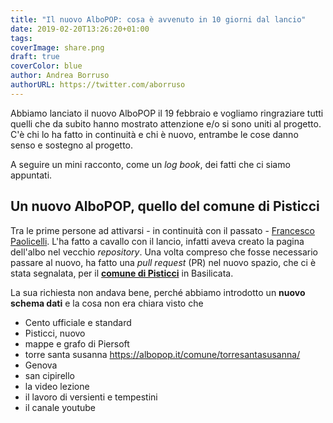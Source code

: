 ```yaml
---
title: "Il nuovo AlboPOP: cosa è avvenuto in 10 giorni dal lancio"
date: 2019-02-20T13:26:20+01:00
tags: 
coverImage: share.png
draft: true
coverColor: blue
author: Andrea Borruso
authorURL: https://twitter.com/aborruso
---
```


Abbiamo lanciato il nuovo AlboPOP il 19 febbraio e vogliamo ringraziare tutti quelli che da subito hanno mostrato attenzione e/o si sono uniti al progetto. C'è chi lo ha fatto in continuità e chi è nuovo, entrambe le cose danno senso e sostegno al progetto.

A seguire un mini racconto, come un _log book_, dei fatti che ci siamo appuntati.

## Un nuovo AlboPOP, quello del comune di Pisticci

Tra le prime persone ad attivarsi - in continuità con il passato - [Francesco Paolicelli](https://t.me/piersoft). L'ha fatto a cavallo con il lancio, infatti aveva creato la pagina dell'albo nel vecchio _repository_. Una volta compreso che fosse necessario passare al nuovo, ha fatto una _pull request_ (PR) nel nuovo spazio, che ci è stata segnalata, per il [**comune di Pisticci**](https://albopop.it/comune/pisticci/) in Basilicata.

La sua richiesta non andava bene, perché abbiamo introdotto un **nuovo schema dati** e la cosa non era chiara visto che 

- Cento ufficiale e standard
- Pisticci, nuovo
- mappe e grafo di Piersoft
- torre santa susanna https://albopop.it/comune/torresantasusanna/
- Genova
- san cipirello
- la video lezione
- il lavoro di versienti e tempestini
- il canale youtube